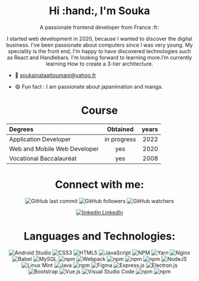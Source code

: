 <h1 align="center">Hi :hand:, I'm Souka</h1>
<p align="center">A passionate frontend developer from France :fr:</p>

<center>

I started web development in 2020, because I wanted to discover the digital business. I've been passionate about computers since I was very young. My speciality is the front end, I'm happy to have discovered technologies such as React and Handlebars. I'm looking forward to learning more.I’m currently learning How to create a 3-tier architecture.

</center>

- :email: soukainataattoumani@yahoo.fr

- :smile: Fun fact : I am passionate about japanimation and manga.


<h1 align="center">Course</h1>

<center>

| Degrees                     | Obtained         |  years  |
| :---                        | :----:           |    ---: |
| Application Developer       | in progress      | 2022    |
| Web and Mobile Web Developer| yes              | 2020    |
| Vocational Baccalauréat     | yes              | 2008    |

</center>


<h1 align="center">Connect with me:</h1>

<center>

![GitHub last commit](https://img.shields.io/github/last-commit/Souka1987/Formation_DWWM?logo=github&logoColor=pink&style=social)
![GitHub followers](https://img.shields.io/github/followers/Souka1987?logoColor=crimson&style=social)
![GitHub watchers](https://img.shields.io/github/watchers/Souka1987/Formation_CDA?logoColor=red&style=social)

</center>

<p align="center">
 <a href="https://www.linkedin.com/in/soukainata-attoumani-39131b13b/" rel="nofollow noreferrer">
    <img src="https://i.stack.imgur.com/gVE0j.png" alt="linkedin"> LinkedIn
  </a>
</p>


<h1 align="center">Languages and Technologies:</h1>

<center>

![Android Studio](https://img.shields.io/badge/Android%20Studio-3DDC84.svg?style=for-the-badge&logo=android-studio&logoColor=white) 
![CSS3](https://img.shields.io/badge/css3-%231572B6.svg?style=for-the-badge&logo=css3&logoColor=white)
![HTML5](https://img.shields.io/badge/html5-%23E34F26.svg?style=for-the-badge&logo=html5&logoColor=white)
![JavaScript](https://img.shields.io/badge/javascript-%23323330.svg?style=for-the-badge&logo=javascript&logoColor=%23F7DF1E)
![NPM](https://img.shields.io/badge/NPM-%23000000.svg?style=for-the-badge&logo=npm&logoColor=white)
![Yarn](https://img.shields.io/badge/yarn-%232C8EBB.svg?style=for-the-badge&logo=yarn&logoColor=white)
![Nginx](https://img.shields.io/badge/nginx-%23009639.svg?style=for-the-badge&logo=nginx&logoColor=white)
![Babel](https://img.shields.io/badge/Babel-F9DC3e?style=for-the-badge&logo=babel&logoColor=black)
![MySQL](https://img.shields.io/badge/mysql-%2300f.svg?style=for-the-badge&logo=mysql&logoColor=white)
![npm](https://img.shields.io/npm/v/mongodb?color=green&label=mongodb&logo=mongodb&style=for-the-badge)
![Webpack](https://img.shields.io/badge/webpack-%238DD6F9.svg?style=for-the-badge&logo=webpack&logoColor=black)
![npm](https://img.shields.io/npm/v/sass?color=pink&label=sass&logo=sass&style=for-the-badge)
![npm](https://img.shields.io/npm/v/redux?color=purple&label=redux&logo=redux&style=for-the-badge)
![npm](https://img.shields.io/npm/v/react?color=blue&label=react&logo=react&style=for-the-badge)
![NodeJS](https://img.shields.io/badge/node.js-6DA55F?style=for-the-badge&logo=node.js&logoColor=white)
![Linux Mint](https://img.shields.io/badge/Linux%20Mint-87CF3E?style=for-the-badge&logo=Linux%20Mint&logoColor=white)
![Java](https://img.shields.io/badge/java-%23ED8B00.svg?style=for-the-badge&logo=java&logoColor=white)
![npm](https://img.shields.io/npm/v/git?color=orange&label=git&logo=git&style=for-the-badge)
![Figma](https://img.shields.io/badge/figma-%23F24E1E.svg?style=for-the-badge&logo=figma&logoColor=white)
![Express.js](https://img.shields.io/badge/express.js-%23404d59.svg?style=for-the-badge&logo=express&logoColor=%2361DAFB)
![Electron.js](https://img.shields.io/badge/Electron-191970?style=for-the-badge&logo=Electron&logoColor=white)
![Bootstrap](https://img.shields.io/badge/bootstrap-%23563D7C.svg?style=for-the-badge&logo=bootstrap&logoColor=white)
![Vue.js](https://img.shields.io/badge/vuejs-%2335495e.svg?style=for-the-badge&logo=vuedotjs&logoColor=%234FC08D)
![Visual Studio Code](https://img.shields.io/badge/Visual%20Studio%20Code-0078d7.svg?style=for-the-badge&logo=visual-studio-code&logoColor=white)
![npm](https://img.shields.io/npm/v/quasar?color=blue&label=quasar&logo=quasar&logoColor=blue&style=for-the-badge)
![npm](https://img.shields.io/npm/v/mui?color=blue&label=mui&logo=mui&logoColor=blue&style=for-the-badge)

</center>

